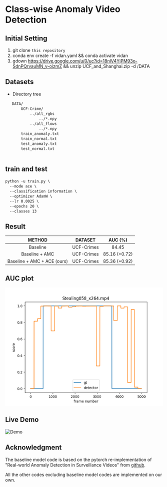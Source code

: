 # Class-wise Anomaly Video Detection 

## Initial Setting
1. git clone `this repository`
2. conda env create -f vidan.yaml && conda activate vidan
3. gdown https://drive.google.com/u/0/uc?id=18nlV4YjPM93o-SdnPQrvauMN_v-oizmZ && unzip UCF_and_Shanghai.zip -d /DATA

## Datasets
* Directory tree
 ```
    DATA/
        UCF-Crime/ 
            ../all_rgbs
                ../*.npy
            ../all_flows
                ../*.npy
        train_anomaly.txt
        train_normal.txt
        test_anomaly.txt
        test_normal.txt
        
```

## train and test
```
python -u train.py \
  --mode ace \
  --classification information \
  --optimizer AdamW \
  --lr 0.0025 \
  --epochs 20 \
  --classes 13
```

## Result

| METHOD | DATASET | AUC (%) | 
|:--------:|:--------:|:--------:|
| Baseline | UCF-Crimes | 84.45 |
| Baseline + AMC | UCF-Crimes | 85.16 (+0.72) |
| Baseline + AMC + ACE (ours) | UCF-Crimes | 85.36 (+0.92) |

## AUC plot
![AUC plot](./result.png)

## Live Demo

![Demo](./sam.gif)

## Acknowledgment


The baseline model code is based on the pytorch re-implementation of "Real-world Anomaly Detection in Surveillance Videos" from [github](https://github.com/seominseok0429/Real-world-Anomaly-Detection-in-Surveillance-Videos-pytorch).

All the other codes excluding baseline model codes are implemented on our own.
